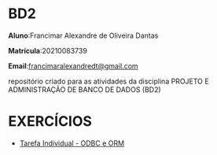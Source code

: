 # BD2
__Aluno__:Francimar Alexandre de Oliveira Dantas

__Matrícula__:20210083739

__Email__:francimaralexandredt@gmail.com


repositório criado para as atividades da disciplina PROJETO E ADMINISTRAÇÃO DE BANCO DE DADOS (BD2)
# EXERCÍCIOS
   - <a href="https://github.com/FrancimarAlexandre/BD2/tree/main/tarefas/orm">Tarefa Individual - ODBC e ORM</a>
